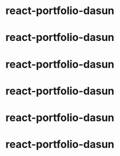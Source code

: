 # react-portfolio-dasun
# react-portfolio-dasun
# react-portfolio-dasun
# react-portfolio-dasun
# react-portfolio-dasun
# react-portfolio-dasun
